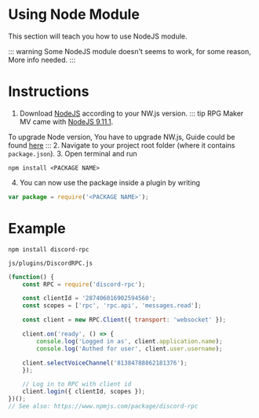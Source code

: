 
# Using Node Module
This section will teach you how to use NodeJS module.

::: warning
Some NodeJS module doesn't seems to work, for some reason, More info needed.
:::

# Instructions
1. Download [NodeJS](https://nodejs.org/en/) according to your NW.js version.
::: tip
RPG Maker MV came with [NodeJS 9.11.1](https://nodejs.org/en/blog/release/v9.11.1/).

To upgrade Node version, You have to upgrade NW.js, Guide could be found [here](/rpg-maker-mv/updating)
:::
2. Navigate to your project root folder (where it contains `package.json`).
3. Open terminal and run
```bash:no-line-numbers
npm install <PACKAGE NAME>
```
4. You can now use the package inside a plugin by writing
```js
var package = require('<PACKAGE NAME>');
```

# Example
```bash:no-line-numbers
npm install discord-rpc
```
`js/plugins/DiscordRPC.js`
```js
(function() {
    const RPC = require('discord-rpc');

    const clientId = '287406016902594560';
    const scopes = ['rpc', 'rpc.api', 'messages.read'];

    const client = new RPC.Client({ transport: 'websocket' });

    client.on('ready', () => {
        console.log('Logged in as', client.application.name);
        console.log('Authed for user', client.user.username);

    client.selectVoiceChannel('81384788862181376');
    });

    // Log in to RPC with client id
    client.login({ clientId, scopes });
})();
// See also: https://www.npmjs.com/package/discord-rpc
```